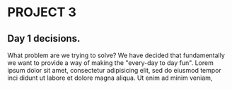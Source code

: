 # PROJECT 3

## Day 1 decisions.
What problem are we trying to solve?
We have decided that fundamentally we want to provide a way of making the "every-day to day fun".
Lorem ipsum dolor sit amet, consectetur adipisicing elit, sed do eiusmod tempor inci
didunt ut labore et dolore magna aliqua. Ut enim ad minim veniam,
